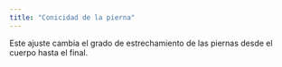 ```yaml
---
title: "Conicidad de la pierna"
---
```


Este ajuste cambia el grado de estrechamiento de las piernas desde el cuerpo hasta el final.




